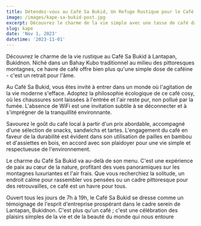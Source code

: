 ```yaml
---
title: Détendez-vous au Café Sa Bukid, Un Refuge Rustique pour le Café à Bukidnon
image: /images/kape-sa-bukid-post.jpg
excerpt: Découvrez le charme de la vie simple avec une tasse de café dans les montagnes sereines de Bukidnon.
slug: kape
date: 'Nov 1, 2023'
datetime: '2023-11-01'
---
```


Découvrez le charme de la vie rustique au Café Sa Bukid à Lantapan, Bukidnon. Niché dans un Bahay Kubo traditionnel au milieu des pittoresques montagnes, ce havre de café offre bien plus qu'une simple dose de caféine - c'est un retrait pour l'âme.

Au Café Sa Bukid, vous êtes invité à entrer dans un monde où l'agitation de la vie moderne s'efface. Adoptez la philosophie écologique de ce café cosy, où les chaussures sont laissées à l'entrée et l'air reste pur, non pollué par la fumée. L'absence de WiFi est une invitation subtile à se déconnecter et à s'imprégner de la tranquillité environnante.

Savourez le goût du café local à partir d'un prix abordable, accompagné d'une sélection de snacks, sandwichs et tartes. L'engagement du café en faveur de la durabilité est évident dans son utilisation de pailles en bambou et d'assiettes en bois, en accord avec son plaidoyer pour une vie simple et respectueuse de l'environnement.

Le charme du Café Sa Bukid va au-delà de son menu. C'est une expérience de paix au cœur de la nature, profitant des vues panoramiques sur les montagnes luxuriantes et l'air frais. Que vous recherchiez la solitude, un endroit calme pour rassembler vos pensées ou un cadre pittoresque pour des retrouvailles, ce café est un havre pour tous.

Ouvert tous les jours de 7h à 19h, le Café Sa Bukid se dresse comme un témoignage de l'esprit d'entreprise prospérant dans le cadre serein de Lantapan, Bukidnon. C'est plus qu'un café ; c'est une célébration des plaisirs simples de la vie et de la beauté du monde qui nous entoure